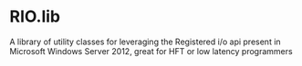 RIO.lib
=======

A library of utility classes for leveraging the Registered i/o api present in Microsoft Windows Server 2012, great for HFT or low latency programmers